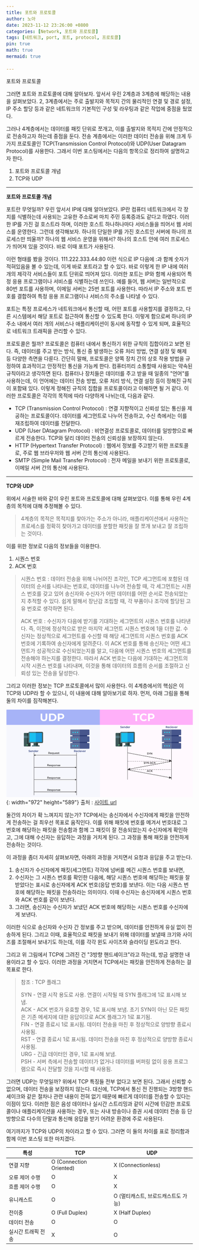 ```yaml
---
title: 포트와 프로토콜
author: 노아
date: 2023-11-12 23:26:00 +0800
categories: [Network, 포트와 프로토콜]
tags: [네트워크, port, 포트, protocol, 프로토콜]
pin: true
math: true
mermaid: true

---
```

포트와 프로토콜

그러면 포트와 프로토콜에 대해 알아보자. 앞서서 우린 2계층과 3계층에 해당하는 내용을 살펴보았다. 2, 3계층에서는 주로 출발지와 목적지 간의 물리적인 연결 및 경로 설정, IP 주소 할당 등과 같은 네트워크의 기본적인 구성 및 라우팅과 같은 작업에 중점을 뒀었다.

그러나 4계층에서는 데이터를 패킷 단위로 쪼개고, 이를 출발지와 목적지 간에 안정적으로 전송하고자 하는데 중점을 둔다. 전송 계층에서는 이러한 데이터 전송을 위해 크게 두가지 프로토콜인 TCP(Transmission Control Protocol)와 UDP(User Datagram Protocol)를 사용한다. 그래서 이번 포스팅에서는 다음의 항목으로 정리하여 설명하고자 한다.

1. 포트와 프로토콜 개념
2. TCP와 UDP

---
**포트와 프로토콜 개념**

포트란 무엇일까? 우린 앞서서 IP에 대해 알아보았다. IP란 컴퓨터 네트워크에서 각 장치를 식별하는데 사용되는 고유한 주소로써 마치 주민 등록증과도 같다고 하였다. 이러한 IP를 가진 걸 호스트라 하며, 이러한 호스트 하나하나마다 서비스들을 띄어서 웹 서비스를 운영한다. 그런데 생각해보자. 하나의 단일한 IP를 가진 호스트인 서버에 하나의 프로세스만 띄울까? 하나의 웹 서비스 운영을 위해서? 하나의 호스트 안에 여러 프로세스가 띄어져 있을 것이다. 바로 이때 포트가 사용된다.

이런 형태를 봤을 것이다. 111.222.333.44:80 이런 식으로 IP 다음에 :과 함께 숫자가 적혀있음을 볼 수 있는데, 이게 바로 포트라고 할 수 있다. 바로 이렇게 한 IP 내에 여러 개의 제각각 서비스들이 포트 단위로 띄어져 있다. 이러한 포트는 IP와 함께 사용되어 특정 응용 프로그램이나 서비스를 식별하는데 쓰인다. 예를 들어, 웹 서버는 일반적으로 80번 포트를 사용하며, 이메일 서버는 25번 포트를 사용한다. 따라서 IP 주소와 포트 번호를 결합하여 특정 응용 프로그램이나 서비스의 주소를 나타낼 수 있다.

포트는 특정 프로세스가 네트워크에서 통신할 때, 어떤 포트를 사용할지를 결정하고, 다른 시스템에서 해당 포트로 접근하여 통신할 수 있도록 한다. 이렇게 함으로써 하나의 IP 주소 내에서 여러 개의 서비스나 애플리케이션이 동시에 동작할 수 있게 되며, 효율적으로 네트워크 트래픽을 관리할 수 있다.


프로토콜은 뭘까? 프로토콜은 컴퓨터 내에서 통신하기 위한 규칙의 집합이라고 보면 된다. 즉, 데이터를 주고 받는 방식, 통신 중 발생하는 오류 처리 방법, 연결 설정 및 해제 등 다양한 측면을 다룬다. 간단히 말해, 프로토콜은 양쪽 장치 간의 상호 작용 방법을 규정하여 효과적이고 안정적인 통신을 가능케 한다. 컴퓨터끼리 소통할때 사용되는 약속된 규칙이라고 생각하면 된다. 컴퓨터나 장치들은 데이터를 주고 받을 때 일종의 "언어"를 사용하는데, 이 언어에는 데이터 전송 방법, 오류 처리 방식, 연결 설정 등이 정해진 규칙이 포함돼 있다. 이렇게 정해진 규칙의 집합을 프로토콜이라고 이해하면 될 거 같다. 이러한 프로토콜은 각각의 목적에 따라 다양하게 나뉘는데, 다음과 같다.

- TCP (Transmission Control Protocol) : 연결 지향적이고 신뢰성 있는 통신을 제공하는 프로토콜이다. 데이터를 세그먼트로 나누어 전송하고, 수신 측에서는 이를 재조립하여 데이터를 전달한다.
- UDP (User DAtagram Protocol) : 비연결성 프로토콜로, 데이터를 일방향으로 빠르게 전송한다. TCP와 달리 데이터 전송의 신뢰성을 보장하지 않는다.
- HTTP (Hypertext Transfer Protocol) : 웹에서 정보를 주고받기 위한 프로토콜로, 주로 웹 브라우저와 웹 서버 간의 통신에 사용된다.
- SMTP (Simple Mail Transfer Protocol) : 전자 메일을 보내기 위한 프로토콜로, 이메일 서버 간의 통신에 사용된다.


---
**TCP와 UDP**

위에서 서술한 바와 같이 우린 포트와 프로토콜에 대해 살펴보았다. 이를 통해 우린 4계층의 목적에 대해 추정해볼 수 있다.

> 4계층의 목적은 목적지를 찾아가는 주소가 아니라, 애플리케이션에서 사용하는 프로세스를 정확히 찾아가고 데이터를 분할한 패킷을 잘 쪼개 보내고 잘 조립하는 것이다.

이를 위한 정보로 다음의 정보들을 이용한다.

1. 시퀀스 번호
2. ACK 번호

> 시퀀스 번호 : 데이터 전송을 위해 나뉘어진 조각인, TCP 세그먼트에 포함된 데이터의 순서를 나타내는 번호로, 데이터를 나누어 전송할 때, 각 세그먼트는 시퀀스 번호를 갖고 있어 송신자와 수신자가 어떤 데이터를 어떤 순서로 전송되었는지 추적할 수 있다. 쉽게 말해서 장난감 조립할 때, 각 부품이나 조각에 할당된 고유 번호로 생각하면 된다.
>
> ACK 번호 : 수신자가 다음에 받기를 기대하는 세그먼트의 시퀀스 번호를 나타낸다. 즉, 이전에 정상적으로 받은 마지막 세그먼트 시퀀스 번호에 1을 더한 값. 수신자는 정상적으로 세그먼트를 수신할 때 해당 세그먼트의 시퀀스 번호를 ACK 번호에 기록하여 송신자에게 알려준다. 이 ACK 번호를 통해 송신자는 어떤 세그먼트가 성공적으로 수신되었는지를 알고, 다음에 어떤 시퀀스 번호의 세그먼트를 전송해야 하는지를 결정한다. 따라서 ACK 번호는 다음에 기대하는 세그먼트의 시작 시퀀스 번호를 나타내며, 이것을 통해 데이터의 흐름의 순서를 조절하고 신뢰성 있는 전송을 달성한다.

그리고 이러한 정보는 TCP 프로토콜에서 많이 사용한다. 이 4계층에서의 핵심은 이 TCP와 UDP라 할 수 있으니, 이 내용에 대해 알아보기로 하자. 먼저, 아래 그림을 통해 둘의 차이를 짐작해본다.

![Desktop View](/assets/img/network/port_protocol/tcp_udp.png){: width="972" height="589"}
출처 : [사이트 url](https://www.geeksforgeeks.org/differences-between-tcp-and-udp/)

둘간의 차이가 확 느껴지지 않는가? TCP에서는 송신자에서 수신자에게 패킷을 안전하게 전송하는 걸 최우선 목표로 움직인다. 이를 위해 패킷에 번호를 메겨서 번호대로 그 번호에 해당하는 패킷을 전송함과 함께 그 패킷이 잘 전송되었는지 수신자에게 확인하고, 그에 대해 수신자는 응답하는 과정을 거치게 된다. 그 과정을 통해 패킷을 안전하게 전송하는 것이다.

이 과정을 좀더 자세히 살펴보자면, 아래의 과정을 거치면서 요청과 응답을 주고 받는다.

1. 송신자가 수신자에게 패킷(세그먼트) 각각에 넘버를 메긴 시퀀스 번호를 보내면,
2. 수신자는 그 시퀀스 번호를 확인한 다음에, 해당 시퀀스 번호에 해당하는 패킷을 잘 받았다는 표시로 송신자에게 ACK 번호(응답 번호)를 보낸다. 이는 다음 시퀀스 번호에 해당하는 패킷을 전송하라는 의미이다. 이때 수신자는 송신자에게 시퀀스 번호와 ACK 번호를 같이 보낸다. 
3. 그러면, 송신자는 수신자가 보냈던 ACK 번호에 해당하는 시퀀스 번호를 수신자에게 보낸다.

이러한 식으로 송신자와 수신자 간 정보를 주고 받으며, 데이터를 안전하게 유실 없이 전송하게 된다. 그리고 이때, 효율적으로 패킷을 보내기 위해 데이터를 보낼때 크기와 사이즈를 조절해서 보내기도 하는데, 이를 각각 윈도 사이즈와 슬라이딩 윈도라고 한다.

그리고 위 그림에서 TCP에 그려진 건 "3방향 핸드셰이크"라고 하는데, 방금 설명한 내용이라고 할 수 있다. 이러한 과정을 거치면서 TCP에서는 패킷을 안전하게 전송하는 걸 목표로 한다.

> 참조 : TCP 플래그<br>
> 
> SYN - 연결 시작 용도로 사용. 연결이 시작될 때 SYN 플래그에 1로 표시해 보냄.<br>
> ACK - ACK 번호가 유효할 경우, 1로 표시해 보냄. 초기 SYN이 아닌 모든 패킷은 기존 메세지에 대한 응답이므로 ACK 플래그가 1로 표기됨.<br>
> FIN - 연결 종료시 1로 표시됨. 데이터 전송을 마친 후 정상적으로 양방향 종료시 사용됨.<br>
> RST - 연결 종료시 1로 표시됨. 데이터 전송을 마친 후 정상적으로 양방향 종료시 사용됨.<br>
> URG - 긴급 데이터인 경우, 1로 표시해 보냄.<br>
> PSH - 서버 측에서 전송할 데이터가 없거나 데이터를 버퍼링 없이 응용 프로그램으로 즉시 전달할 것을 지시할 때 사용됨.<br>


그러면 UDP는 무엇일까? 위에서 TCP 특징들 전부 없다고 보면 된다. 그래서 신뢰할 수 없으며, 데이터 전송을 보장하지 않는다. 대신에, TCP에서 통신 전 진행되는 3방향 핸드셰이크와 같은 절차나 관련 내용이 전혀 없기 때문에 빠르게 데이터를 전송할 수 있다는 이점이 있다. 이러한 점은 음성 데이터나 실시간 스트리밍과 같이 시간에 민감한 프로토콜이나 애플리케이션을 사용하는 경우, 또는 사내 방송이나 증권 시세 데이터 전송 등 단방향으로 다수의 단말과 통신해 응답을 받기 어려운 환경에 주로 사용된다. 

여기까지가 TCP와 UDP의 차이라고 할 수 있다. 그러면 이 둘의 차이를 표로 정리함과 함께 이번 포스팅 또한 마치겠다.

| 특성                    | TCP                            | UDP                                  |
|-------------------------|--------------------------------|--------------------------------------|
| 연결 지향              | O (Connection Oriented)    | X (Connectionless)                  |
| 오류 제어 수행    | O                                | X                                      |
| 흐름 제어 수행    | O                                | X                                      |
| 유니캐스트          | O                                | O (멀티캐스트, 브로드캐스트도 가능) |
| 전이중                | O (Full Duplex)                | X (Half Duplex)                     |
| 데이터 전송          | O                                | O                                      |
| 실시간 트래픽 전송 | X                                | O                                      |


